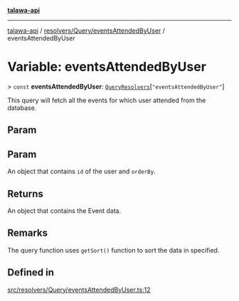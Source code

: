 [**talawa-api**](../../../../README.md)

***

[talawa-api](../../../../modules.md) / [resolvers/Query/eventsAttendedByUser](../README.md) / eventsAttendedByUser

# Variable: eventsAttendedByUser

\> `const` **eventsAttendedByUser**: [`QueryResolvers`](../../../../types/generatedGraphQLTypes/type-aliases/QueryResolvers.md)\[`"eventsAttendedByUser"`\]

This query will fetch all the events for which user attended from the database.

## Param

## Param

An object that contains `id` of the user and `orderBy`.

## Returns

An object that contains the Event data.

## Remarks

The query function uses `getSort()` function to sort the data in specified.

## Defined in

[src/resolvers/Query/eventsAttendedByUser.ts:12](https://github.com/PalisadoesFoundation/talawa-api/blob/3a5276aff43f5de4f7fab3ec9683a420dcdc7a06/src/resolvers/Query/eventsAttendedByUser.ts#L12)
